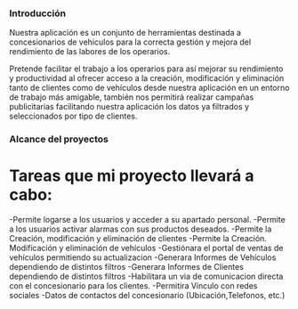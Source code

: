 ### Introducción
Nuestra aplicación es un conjunto de herramientas destinada a concesionarios de vehículos para la correcta gestión y mejora del rendimiento de las labores de los operarios.

Pretende facilitar el trabajo a los operarios para así mejorar su rendimiento y productividad al ofrecer acceso a la creación, modificación y eliminación tanto de clientes como de vehículos desde nuestra aplicación en un entorno de trabajo más amigable, también nos permitirá realizar campañas publicitarias facilitando nuestra aplicación los datos ya filtrados y seleccionados por tipo de clientes.


### Alcance del proyectos
# Tareas que mi proyecto llevará a cabo:
-Permite logarse a los usuarios y acceder a su apartado personal.
-Permite a los usuarios activar alarmas con sus productos deseados.
-Permite la Creación, modificación y eliminación de clientes
-Permite la Creación. Modificación y eliminación de vehículos
-Gestiónara el portal de ventas de vehículos permitiendo su actualizacion
-Generara Informes de Vehículos dependiendo de distintos filtros
-Generara Informes de Clientes dependiendo de distintos filtros
-Habilitara un via de comunicacion directa con el concesionario para los clientes.
-Permitira Vínculo con redes sociales
-Datos de contactos del concesionario (Ubicación,Telefonos, etc.)
